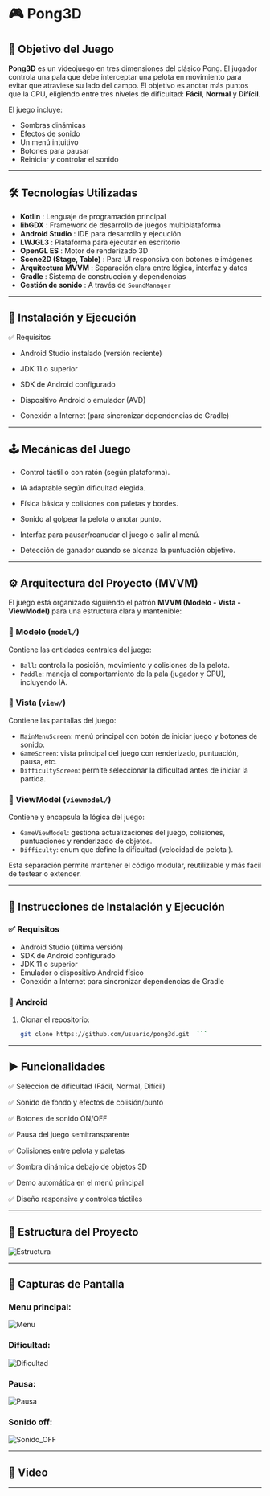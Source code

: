 # 🎮 Pong3D

## 🧠 Objetivo del Juego

**Pong3D** es un videojuego en tres dimensiones del clásico Pong. El jugador controla una pala que debe interceptar una pelota en movimiento para evitar que atraviese su lado del campo. El objetivo es anotar más puntos que la CPU, eligiendo entre tres niveles de dificultad: **Fácil**, **Normal** y **Difícil**.

El juego incluye:

- Sombras dinámicas
- Efectos de sonido
- Un menú intuitivo
- Botones para pausar
- Reiniciar y controlar el sonido


---

## 🛠️ Tecnologías Utilizadas

- **Kotlin** : Lenguaje de programación principal
- **libGDX** : Framework de desarrollo de juegos multiplataforma
- **Android Studio** : IDE para desarrollo y ejecución
- **LWJGL3** : Plataforma para ejecutar en escritorio
- **OpenGL ES** : Motor de renderizado 3D
- **Scene2D (Stage, Table)** : Para UI responsiva con botones e imágenes
- **Arquitectura MVVM** : Separación clara entre lógica, interfaz y datos
- **Gradle** : Sistema de construcción y dependencias
- **Gestión de sonido** : A través de `SoundManager`

---

## 🚀 Instalación y Ejecución

✅ Requisitos

- Android Studio instalado (versión reciente)

- JDK 11 o superior

- SDK de Android configurado

- Dispositivo Android o emulador (AVD)

- Conexión a Internet (para sincronizar dependencias de Gradle)
---

## 🕹️ Mecánicas del Juego

- Control táctil o con ratón (según plataforma).

- IA adaptable según dificultad elegida.

- Física básica y colisiones con paletas y bordes.

- Sonido al golpear la pelota o anotar punto.

- Interfaz para pausar/reanudar el juego o salir al menú.

- Detección de ganador cuando se alcanza la puntuación objetivo.

---

## ⚙️ Arquitectura del Proyecto (MVVM)

El juego está organizado siguiendo el patrón **MVVM (Modelo - Vista - ViewModel)** para una estructura clara y mantenible:

### 📁 Modelo (`model/`)
Contiene las entidades centrales del juego:
- `Ball`: controla la posición, movimiento y colisiones de la pelota.
- `Paddle`: maneja el comportamiento de la pala (jugador y CPU), incluyendo IA.

### 📁 Vista (`view/`)
Contiene las pantallas del juego:
- `MainMenuScreen`: menú principal con botón de iniciar juego y botones de sonido.
- `GameScreen`: vista principal del juego con renderizado, puntuación, pausa, etc.
- `DifficultyScreen`: permite seleccionar la dificultad antes de iniciar la partida.

### 📁 ViewModel (`viewmodel/`)
Contiene y encapsula la lógica del juego:
- `GameViewModel`: gestiona actualizaciones del juego, colisiones, puntuaciones y renderizado de objetos.
- `Difficulty`: enum que define la dificultad (velocidad de pelota ).

Esta separación permite mantener el código modular, reutilizable y más fácil de testear o extender.

---

## 🚀 Instrucciones de Instalación y Ejecución


### ✅ Requisitos

- Android Studio (última versión)
- SDK de Android configurado
- JDK 11 o superior
- Emulador o dispositivo Android físico
- Conexión a Internet para sincronizar dependencias de Gradle

### 📱   Android

1. Clonar el repositorio:
   ```bash
   git clone https://github.com/usuario/pong3d.git  ```

--- 

## ▶️ Funcionalidades

✅ Selección de dificultad (Fácil, Normal, Difícil)

✅ Sonido de fondo y efectos de colisión/punto

✅ Botones de sonido ON/OFF

✅ Pausa del juego semitransparente

✅ Colisiones entre pelota y paletas

✅ Sombra dinámica debajo de objetos 3D

✅ Demo automática en el menú principal

✅ Diseño responsive y controles táctiles

---

## 🧱 Estructura del Proyecto

![Estructura](./capturas/estructura.png)

---

## 📸 Capturas de Pantalla

### Menu principal:     

![Menu](./capturas/menu.jpg)

### Dificultad: 

![Dificultad](./capturas/dificultad.jpg)

### Pausa:

![Pausa](./capturas/pausa.jpg)

### Sonido off:

![Sonido_OFF](./capturas/sonido_off.jpg)


---

## 🎥 Video

---
